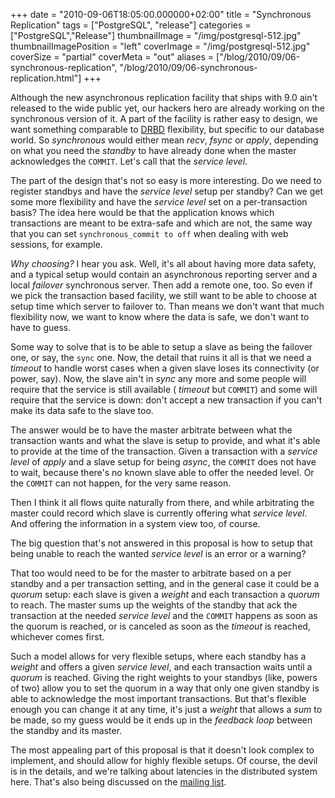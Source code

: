 +++
date = "2010-09-06T18:05:00.000000+02:00"
title = "Synchronous Replication"
tags = ["PostgreSQL", "release"]
categories = ["PostgreSQL","Release"]
thumbnailImage = "/img/postgresql-512.jpg"
thumbnailImagePosition = "left"
coverImage = "/img/postgresql-512.jpg"
coverSize = "partial"
coverMeta = "out"
aliases = ["/blog/2010/09/06-synchronous-replication",
           "/blog/2010/09/06-synchronous-replication.html"]
+++

Although the new asynchronous replication facility that ships with 9.0 ain't
released to the wide public yet, our hackers hero are already working on the
synchronous version of it. A part of the facility is rather easy to design,
we want something comparable to 
[DRBD](http://www.drbd.org/) flexibility, but specific to our
database world.  So 
*synchronous* would either mean 
*recv*, 
*fsync* or 
*apply*,
depending on what you need the 
*standby* to have already done when the master
acknowledges the 
`COMMIT`. Let's call that the 
*service level*.

The part of the design that's not so easy is more interesting. Do we need to
register standbys and have the 
*service level* setup per standby? Can we get
some more flexibility and have the 
*service level* set on a per-transaction
basis? The idea here would be that the application knows which transactions
are meant to be extra-safe and which are not, the same way that you can set
`synchronous_commit to off` when dealing with web sessions, for example.

*Why choosing?* I hear you ask. Well, it's all about having more data safety,
and a typical setup would contain an asynchronous reporting server and a
local 
*failover* synchronous server. Then add a remote one, too. So even if we
pick the transaction based facility, we still want to be able to choose at
setup time which server to failover to. Than means we don't want that much
flexibility now, we want to know where the data is safe, we don't want to
have to guess.

Some way to solve that is to be able to setup a slave as being the failover
one, or say, the 
`sync` one. Now, the detail that ruins it all is that we need
a 
*timeout* to handle worst cases when a given slave loses its connectivity
(or power, say). Now, the slave ain't in 
*sync* any more and some people will
require that the service is still available (
*timeout* but 
`COMMIT`) and some
will require that the service is down: don't accept a new transaction if you
can't make its data safe to the slave too.

The answer would be to have the master arbitrate between what the
transaction wants and what the slave is setup to provide, and what it's able
to provide at the time of the transaction. Given a transaction with a
*service level* of 
*apply* and a slave setup for being 
*async*, the 
`COMMIT` does
not have to wait, because there's no known slave able to offer the needed
level. Or the 
`COMMIT` can not happen, for the very same reason.

Then I think it all flows quite naturally from there, and while arbitrating
the master could record which slave is currently offering what 
*service
level*. And offering the information in a system view too, of course.

The big question that's not answered in this proposal is how to setup that
being unable to reach the wanted 
*service level* is an error or a
warning?

That too would need to be for the master to arbitrate based on a per standby
and a per transaction setting, and in the general case it could be a 
*quorum*
setup: each slave is given a 
*weight* and each transaction a 
*quorum* to
reach. The master sums up the weights of the standby that ack the
transaction at the needed 
*service level* and the 
`COMMIT` happens as soon as
the quorum is reached, or is canceled as soon as the 
*timeout* is reached,
whichever comes first.

Such a model allows for very flexible setups, where each standby has a
*weight* and offers a given 
*service level*, and each transaction waits until a
*quorum* is reached. Giving the right weights to your standbys (like, powers
of two) allow you to set the quorum in a way that only one given standby is
able to acknowledge the most important transactions. But that's flexible
enough you can change it at any time, it's just a 
*weight* that allows a 
*sum*
to be made, so my guess would be it ends up in the 
*feedback loop* between the
standby and its master.

The most appealing part of this proposal is that it doesn't look complex to
implement, and should allow for highly flexible setups. Of course, the devil
is in the details, and we're talking about latencies in the distributed
system here. That's also being discussed on the 
[mailing list](http://archives.postgresql.org/pgsql-hackers/).
